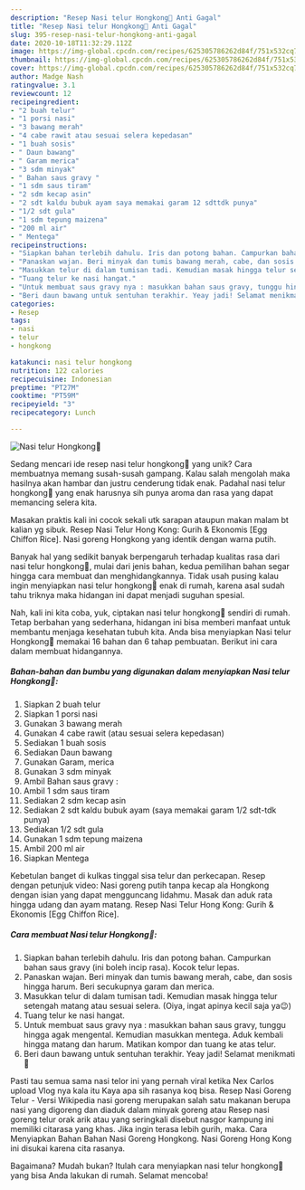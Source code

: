 ```yaml
---
description: "Resep Nasi telur Hongkong🍳 Anti Gagal"
title: "Resep Nasi telur Hongkong🍳 Anti Gagal"
slug: 395-resep-nasi-telur-hongkong-anti-gagal
date: 2020-10-18T11:32:29.112Z
image: https://img-global.cpcdn.com/recipes/625305786262d84f/751x532cq70/nasi-telur-hongkong🍳-foto-resep-utama.jpg
thumbnail: https://img-global.cpcdn.com/recipes/625305786262d84f/751x532cq70/nasi-telur-hongkong🍳-foto-resep-utama.jpg
cover: https://img-global.cpcdn.com/recipes/625305786262d84f/751x532cq70/nasi-telur-hongkong🍳-foto-resep-utama.jpg
author: Madge Nash
ratingvalue: 3.1
reviewcount: 12
recipeingredient:
- "2 buah telur"
- "1 porsi nasi"
- "3 bawang merah"
- "4 cabe rawit atau sesuai selera kepedasan"
- "1 buah sosis"
- " Daun bawang"
- " Garam merica"
- "3 sdm minyak"
- " Bahan saus gravy "
- "1 sdm saus tiram"
- "2 sdm kecap asin"
- "2 sdt kaldu bubuk ayam saya memakai garam 12 sdttdk punya"
- "1/2 sdt gula"
- "1 sdm tepung maizena"
- "200 ml air"
- " Mentega"
recipeinstructions:
- "Siapkan bahan terlebih dahulu. Iris dan potong bahan. Campurkan bahan saus gravy (ini boleh incip rasa). Kocok telur lepas."
- "Panaskan wajan. Beri minyak dan tumis bawang merah, cabe, dan sosis hingga harum. Beri secukupnya garam dan merica."
- "Masukkan telur di dalam tumisan tadi. Kemudian masak hingga telur setengah matang atau sesuai selera. (Oiya, ingat apinya kecil saja ya😉)"
- "Tuang telur ke nasi hangat."
- "Untuk membuat saus gravy nya : masukkan bahan saus gravy, tunggu hingga agak mengental. Kemudian masukkan mentega. Aduk kembali hingga matang dan harum. Matikan kompor dan tuang ke atas telur."
- "Beri daun bawang untuk sentuhan terakhir. Yeay jadi! Selamat menikmati🤩"
categories:
- Resep
tags:
- nasi
- telur
- hongkong

katakunci: nasi telur hongkong 
nutrition: 122 calories
recipecuisine: Indonesian
preptime: "PT27M"
cooktime: "PT59M"
recipeyield: "3"
recipecategory: Lunch

---
```



![Nasi telur Hongkong🍳](https://img-global.cpcdn.com/recipes/625305786262d84f/751x532cq70/nasi-telur-hongkong🍳-foto-resep-utama.jpg)

Sedang mencari ide resep nasi telur hongkong🍳 yang unik? Cara membuatnya memang susah-susah gampang. Kalau salah mengolah maka hasilnya akan hambar dan justru cenderung tidak enak. Padahal nasi telur hongkong🍳 yang enak harusnya sih punya aroma dan rasa yang dapat memancing selera kita.

Masakan praktis kali ini cocok sekali utk sarapan ataupun makan malam bt kalian yg sibuk. Resep Nasi Telur Hong Kong: Gurih &amp; Ekonomis [Egg Chiffon Rice]. Nasi goreng Hongkong yang identik dengan warna putih.

Banyak hal yang sedikit banyak berpengaruh terhadap kualitas rasa dari nasi telur hongkong🍳, mulai dari jenis bahan, kedua pemilihan bahan segar hingga cara membuat dan menghidangkannya. Tidak usah pusing kalau ingin menyiapkan nasi telur hongkong🍳 enak di rumah, karena asal sudah tahu triknya maka hidangan ini dapat menjadi suguhan spesial.


Nah, kali ini kita coba, yuk, ciptakan nasi telur hongkong🍳 sendiri di rumah. Tetap berbahan yang sederhana, hidangan ini bisa memberi manfaat untuk membantu menjaga kesehatan tubuh kita. Anda bisa menyiapkan Nasi telur Hongkong🍳 memakai 16 bahan dan 6 tahap pembuatan. Berikut ini cara dalam membuat hidangannya.

<!--inarticleads1-->

##### Bahan-bahan dan bumbu yang digunakan dalam menyiapkan Nasi telur Hongkong🍳:

1. Siapkan 2 buah telur
1. Siapkan 1 porsi nasi
1. Gunakan 3 bawang merah
1. Gunakan 4 cabe rawit (atau sesuai selera kepedasan)
1. Sediakan 1 buah sosis
1. Sediakan  Daun bawang
1. Gunakan  Garam, merica
1. Gunakan 3 sdm minyak
1. Ambil  Bahan saus gravy :
1. Ambil 1 sdm saus tiram
1. Sediakan 2 sdm kecap asin
1. Sediakan 2 sdt kaldu bubuk ayam (saya memakai garam 1/2 sdt-tdk punya)
1. Sediakan 1/2 sdt gula
1. Gunakan 1 sdm tepung maizena
1. Ambil 200 ml air
1. Siapkan  Mentega


Kebetulan banget di kulkas tinggal sisa telur dan perkecapan. Resep dengan petunjuk video: Nasi goreng putih tanpa kecap ala Hongkong dengan isian yang dapat mengguncang lidahmu. Masak dan aduk rata hingga udang dan ayam matang. Resep Nasi Telur Hong Kong: Gurih &amp; Ekonomis [Egg Chiffon Rice]. 

<!--inarticleads2-->

##### Cara membuat Nasi telur Hongkong🍳:

1. Siapkan bahan terlebih dahulu. Iris dan potong bahan. Campurkan bahan saus gravy (ini boleh incip rasa). Kocok telur lepas.
1. Panaskan wajan. Beri minyak dan tumis bawang merah, cabe, dan sosis hingga harum. Beri secukupnya garam dan merica.
1. Masukkan telur di dalam tumisan tadi. Kemudian masak hingga telur setengah matang atau sesuai selera. (Oiya, ingat apinya kecil saja ya😉)
1. Tuang telur ke nasi hangat.
1. Untuk membuat saus gravy nya : masukkan bahan saus gravy, tunggu hingga agak mengental. Kemudian masukkan mentega. Aduk kembali hingga matang dan harum. Matikan kompor dan tuang ke atas telur.
1. Beri daun bawang untuk sentuhan terakhir. Yeay jadi! Selamat menikmati🤩


Pasti tau semua sama nasi telor ini yang pernah viral ketika Nex Carlos upload Vlog nya kala itu Kaya apa sih rasanya koq bisa. Resep Nasi Goreng Telur - Versi Wikipedia nasi goreng merupakan salah satu makanan berupa nasi yang digoreng dan diaduk dalam minyak goreng atau Resep nasi goreng telur orak arik atau yang seringkali disebut nasgor kampung ini memiliki citarasa yang khas. Jika ingin terasa lebih gurih, maka. Cara Menyiapkan Bahan Bahan Nasi Goreng Hongkong. Nasi Goreng Hong Kong ini disukai karena cita rasanya. 

Bagaimana? Mudah bukan? Itulah cara menyiapkan nasi telur hongkong🍳 yang bisa Anda lakukan di rumah. Selamat mencoba!
